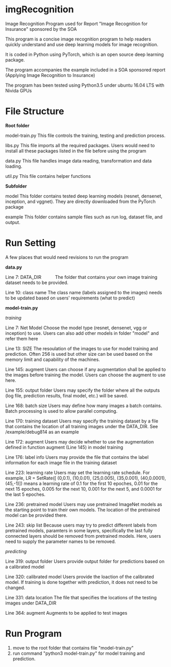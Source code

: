 # imgRecognition
Image Recognition Program used for Report "Image Recognition for Insurance" sponsored by the SOA

This program is a concise image recognition program to help readers quickly understand and use deep learning models for image recognition.

It is coded in Python using PyTorch, which is an open source deep learning package.

The program accompanies the example included in a SOA sponsored report (Applying Image Recognition to Insurance)

The program has been tested using Python3.5 under ubuntu 16.04 LTS with Nivida GPUs

# File Structure 
**Root folder**

model-train.py This file controls the training, testing and prediction process.

libs.py        This file imports all the required packages. Users would need to install all these packages listed in the file before using the program

data.py        This file handles image data reading, transformation and data loading.

util.py        This file contains helper functions

**Subfolder**

model          This folder contains tested deep learning models (resnet, densenet, inception, and vggnet). They are directly downloaded from the PyTorch package

example        This folder contains sample files such as run log, dataset file, and output.

# Run Setting 

A few places that would need revisions to run the program

**data.py**

Line 7: DATA_DIR           The folder that contains your own image training dataset needs to be provided.

Line 10: class name        The class name (labels assigned to the images) needs to be updated based on users' requirements (what to predict)

**model-train.py**

*training*

Line 7: Net Model          Choose the model type (resnet, densenet, vgg or inception) to use. Users can also add other models in folder "model" and refer them here

Line 13: SIZE              The resoulation of the images to use for model training and prediction. Often 256 is used but other size can be used based on the memory limit and capability of the machines.

Line 145: augment          Users can choose if any augmentation shall be applied to the images before training the model. Users can choose the augment to use here.

Line 155: output folder    Users may specify the folder where all the outputs (log file, prediction results, final model, etc.) will be saved.

Line 168: batch size       Users may define how many images a batch contains. Batch processing is used to allow parallel computing.

Line 170: training dataset Users may specify the training dataset by a file that contains the location of all training images under the DATA_DIR. See /example/debug814 as an example

Line 172: augment          Users may decide whether to use the augmentation defined in function augment (Line 145) in model training

Line 176: label info       Users may provide the file that contains the label information for each image file in the training dataset

Line 223: learning rate    Users may set the learning rate schedule. For example, LR = SetRate([ (0,0.1),  (10,0.01),  (25,0.005),  (35,0.001), (40,0.0001), (45,-1)]) means a learning rate of 0.1 for the first 10 epoches, 0.01 for the next 15 epoches, 0.005 for the next 10, 0.001 for the next 5, and 0.0001 for the last 5 epoches.

Line 236: pretrained model Users may use pretrained ImageNet models as the starting point to train their own models. The location of the pretrained model can be provided there.

Line 243: skip list        Because users may try to predict different labels from pretrained models, paramters in some layers, specifically the last fully connected layers should be removed from pretrained models. Here, users need to supply the parameter names to be removed.

*predicting*

Line 319: output folder    Users provide output folder for predictions based on a calibrated model

Line 320: calibrated model Users provide the loaction of the calibrated model. If training is done together with prediction, it does not need to be changed.

Line 331: data location    The file that specifies the locations of the testing images under DATA_DIR

Line 364: augment          Augments to be applied to test images

# Run Program
1. move to the root folder that contains file "model-train.py"
2. run command "python3 model-train.py" for model training and prediction.
